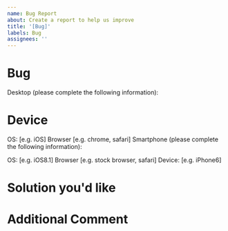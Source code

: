 ```yaml
---
name: Bug Report
about: Create a report to help us improve
title: '[Bug]'
labels: Bug
assignees: ''
---
```


# Bug

<!-- 발생 버그에 대해 설명해주세요 -->

Desktop (please complete the following information):

# Device

<!-- 버그가 발생한 장치와 환경을 설명해주세요 -->

<!-- Mobile -->

OS: [e.g. iOS]
Browser [e.g. chrome, safari]
Smartphone (please complete the following information):

<!-- Desktop -->

OS: [e.g. iOS8.1]
Browser [e.g. stock browser, safari]
Device: [e.g. iPhone6]

# Solution you'd like

<!-- 예상 수정 방안을 작성해주세요 -->

# Additional Comment

<!-- 추가 코멘트가 있다면 작성해주세요 -->
